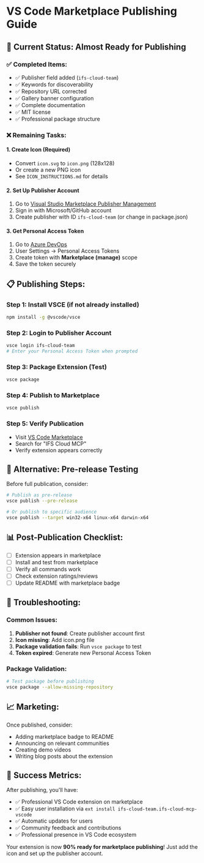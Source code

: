 # VS Code Marketplace Publishing Guide

## 🎯 **Current Status: Almost Ready for Publishing**

### ✅ **Completed Items:**
- ✅ Publisher field added (`ifs-cloud-team`)
- ✅ Keywords for discoverability
- ✅ Repository URL corrected
- ✅ Gallery banner configuration
- ✅ Complete documentation
- ✅ MIT license
- ✅ Professional package structure

### ❌ **Remaining Tasks:**

#### 1. **Create Icon** (Required)
- Convert `icon.svg` to `icon.png` (128x128)
- Or create a new PNG icon
- See `ICON_INSTRUCTIONS.md` for details

#### 2. **Set Up Publisher Account**
1. Go to [Visual Studio Marketplace Publisher Management](https://marketplace.visualstudio.com/manage)
2. Sign in with Microsoft/GitHub account
3. Create publisher with ID `ifs-cloud-team` (or change in package.json)

#### 3. **Get Personal Access Token**
1. Go to [Azure DevOps](https://dev.azure.com)
2. User Settings → Personal Access Tokens
3. Create token with **Marketplace (manage)** scope
4. Save the token securely

## 📋 **Publishing Steps:**

### Step 1: Install VSCE (if not already installed)
```bash
npm install -g @vscode/vsce
```

### Step 2: Login to Publisher Account
```bash
vsce login ifs-cloud-team
# Enter your Personal Access Token when prompted
```

### Step 3: Package Extension (Test)
```bash
vsce package
```

### Step 4: Publish to Marketplace
```bash
vsce publish
```

### Step 5: Verify Publication
- Visit [VS Code Marketplace](https://marketplace.visualstudio.com/)
- Search for "IFS Cloud MCP"
- Verify extension appears correctly

## 🚀 **Alternative: Pre-release Testing**

Before full publication, consider:

```bash
# Publish as pre-release
vsce publish --pre-release

# Or publish to specific audience
vsce publish --target win32-x64 linux-x64 darwin-x64
```

## 📊 **Post-Publication Checklist:**

- [ ] Extension appears in marketplace
- [ ] Install and test from marketplace
- [ ] Verify all commands work
- [ ] Check extension ratings/reviews
- [ ] Update README with marketplace badge

## 🔧 **Troubleshooting:**

### Common Issues:
1. **Publisher not found**: Create publisher account first
2. **Icon missing**: Add icon.png file
3. **Package validation fails**: Run `vsce package` to test
4. **Token expired**: Generate new Personal Access Token

### Package Validation:
```bash
# Test package before publishing
vsce package --allow-missing-repository
```

## 📈 **Marketing:**

Once published, consider:
- Adding marketplace badge to README
- Announcing on relevant communities
- Creating demo videos
- Writing blog posts about the extension

## 🎊 **Success Metrics:**

After publishing, you'll have:
- ✅ Professional VS Code extension on marketplace
- ✅ Easy user installation via `ext install ifs-cloud-team.ifs-cloud-mcp-vscode`
- ✅ Automatic updates for users
- ✅ Community feedback and contributions
- ✅ Professional presence in VS Code ecosystem

Your extension is now **90% ready for marketplace publishing**! Just add the icon and set up the publisher account.
